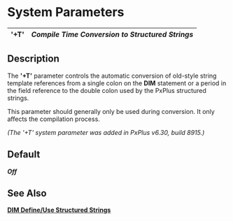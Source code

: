 # System Parameters

**'+T'** |  **_Compile Time Conversion to Structured Strings_**  
---|---  
  
##  Description

The **'+T'** parameter controls the automatic conversion of old-style string template references from a single colon on the **DIM** statement or a period in the field reference to the double colon used by the PxPlus structured strings.

This parameter should generally only be used during conversion. It only affects the compilation process.

_(The '+T' system parameter was added in PxPlus v6.30, build 8915.)_

##  Default

**_Off_**

## See Also

**[DIM Define/Use Structured Strings](../directives/dim_struct.md)**

